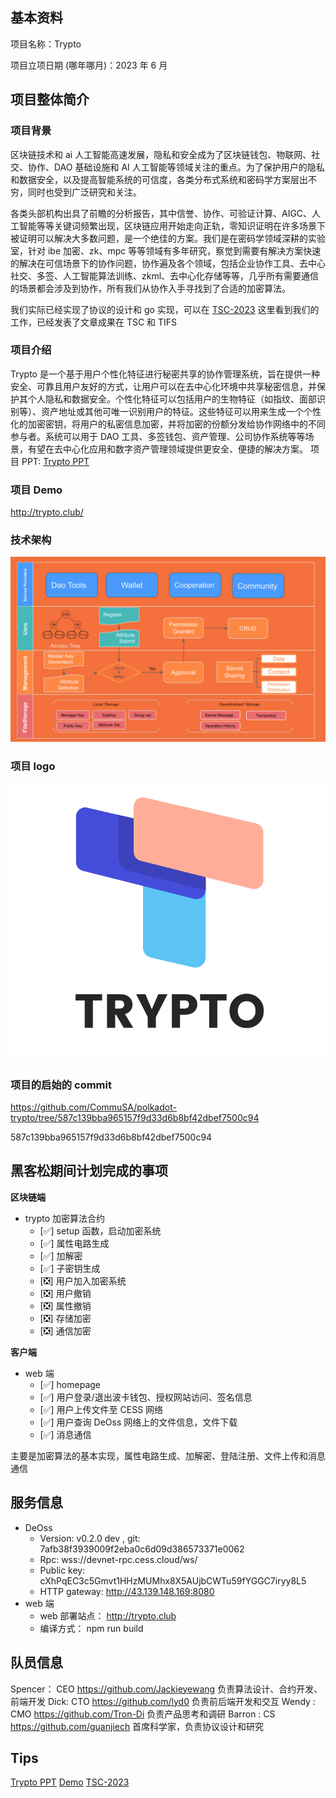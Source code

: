 ## 基本资料

项目名称：Trypto

项目立项日期 (哪年哪月)：2023 年 6 月

## 项目整体简介

### 项目背景

区块链技术和 ai 人工智能高速发展，隐私和安全成为了区块链钱包、物联网、社交、协作、DAO 基础设施和 AI 人工智能等领域关注的重点。为了保护用户的隐私和数据安全，以及提高智能系统的可信度，各类分布式系统和密码学方案层出不穷，同时也受到广泛研究和关注。

各类头部机构出具了前瞻的分析报告，其中信誉、协作、可验证计算、AIGC、人工智能等等关键词频繁出现，区块链应用开始走向正轨，零知识证明在许多场景下被证明可以解决大多数问题，是一个绝佳的方案。我们是在密码学领域深耕的实验室，针对 ibe 加密、zk、mpc 等等领域有多年研究，察觉到需要有解决方案快速的解决在可信场景下的协作问题，协作遍及各个领域，包括企业协作工具、去中心社交、多签、人工智能算法训练、zkml、去中心化存储等等，几乎所有需要通信的场景都会涉及到协作，所有我们从协作入手寻找到了合适的加密算法。

我们实际已经实现了协议的设计和 go 实现，可以在
[TSC-2023](https://github.com/CommuSA/TSC-2023)
这里看到我们的工作，已经发表了文章成果在 TSC 和 TIFS

### 项目介绍

Trypto 是一个基于用户个性化特征进行秘密共享的协作管理系统，旨在提供一种安全、可靠且用户友好的方式，让用户可以在去中心化环境中共享秘密信息，并保护其个人隐私和数据安全。个性化特征可以包括用户的生物特征（如指纹、面部识别等）、资产地址或其他可唯一识别用户的特征。这些特征可以用来生成一个个性化的加密密钥，将用户的私密信息加密，并将加密的份额分发给协作网络中的不同参与者。系统可以用于 DAO 工具、多签钱包、资产管理、公司协作系统等等场景，有望在去中心化应用和数字资产管理领域提供更安全、便捷的解决方案。
项目 PPT: [Trypto PPT](https://docs.google.com/presentation/d/13mOA3i1bS59xsobaufVEoI6y_on-xLFWQwYAYVIl2gs/edit?usp=sharing)

### 项目 Demo

http://trypto.club/

### 技术架构

![](./docs/架构.png)

### 项目 logo

![](./docs/logo.png)

### 项目的启始的 commit

https://github.com/CommuSA/polkadot-trypto/tree/587c139bba965157f9d33d6b8bf42dbef7500c94

587c139bba965157f9d33d6b8bf42dbef7500c94

## 黑客松期间计划完成的事项

**区块链端**

- trypto 加密算法合约
  - [✅] setup 函数，启动加密系统
  - [✅] 属性电路生成
  - [✅] 加解密
  - [✅] 子密钥生成
  - [❎] 用户加入加密系统
  - [❎] 用户撤销
  - [❎] 属性撤销
  - [❎] 存储加密
  - [❎] 通信加密

**客户端**

- web 端
  - [✅] homepage
  - [✅] 用户登录/退出波卡钱包、授权网站访问、签名信息
  - [✅] 用户上传文件至 CESS 网络
  - [✅] 用户查询 DeOss 网络上的文件信息，文件下载
  - [✅] 消息通信

主要是加密算法的基本实现，属性电路生成、加解密、登陆注册、文件上传和消息通信

## 服务信息

- DeOss
  - Version: v0.2.0 dev , git: 7afb38f3939009f2eba0c6d09d386573371e0062
  - Rpc: wss://devnet-rpc.cess.cloud/ws/
  - Public key: cXhPqEC3c5Gmvt1HHzMUMhx8X5AUjbCWTu59fYGGC7iryy8L5
  - HTTP gateway: http://43.139.148.169:8080
- web 端
  - web 部署站点： http://trypto.club
  - 编译方式： npm run build

## 队员信息

Spencer： CEO https://github.com/Jackieyewang 负责算法设计、合约开发、前端开发
Dick: CTO https://github.com/lyd0 负责前后端开发和交互
Wendy : CMO https://github.com/Tron-Di 负责产品思考和调研
Barron : CS https://github.com/guanjiech 首席科学家，负责协议设计和研究

## Tips

[Trypto PPT](https://docs.google.com/presentation/d/13mOA3i1bS59xsobaufVEoI6y_on-xLFWQwYAYVIl2gs/edit?usp=sharing)
[Demo](http://trypto.club/)
[TSC-2023](https://github.com/CommuSA/TSC-2023)
